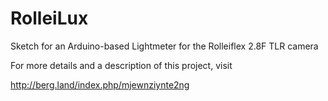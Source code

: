 # RolleiLux
Sketch for an Arduino-based Lightmeter for the Rolleiflex 2.8F TLR camera

For more details and a description of this project, visit

http://berg.land/index.php/mjewnziynte2ng
